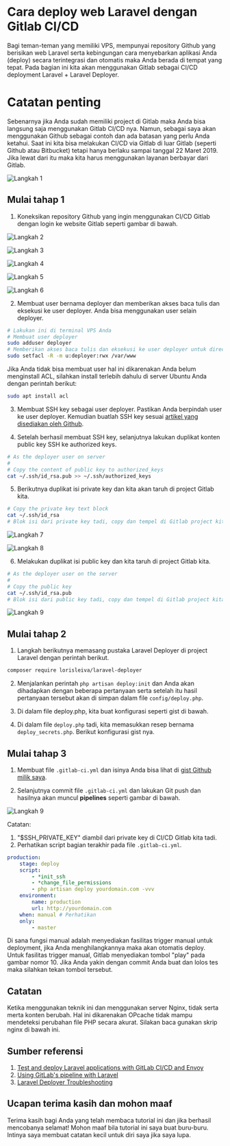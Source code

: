 # Cara deploy web Laravel dengan Gitlab CI/CD
Bagi teman-teman yang memiliki VPS, mempunyai repository Github yang berisikan web Laravel serta kebingungan cara menyebarkan aplikasi Anda (deploy) secara terintegrasi dan otomatis maka Anda berada di tempat yang tepat. Pada bagian ini kita akan menggunakan Gitlab sebagai CI/CD deployment Laravel + Laravel Deployer.

# Catatan penting
Sebenarnya jika Anda sudah memiliki project di Gitlab maka Anda bisa langsung saja menggunakan Gitlab CI/CD nya. Namun, sebagai saya akan menggunakan Github sebagai contoh dan ada batasan yang perlu Anda ketahui. Saat ini kita bisa melakukan CI/CD via Gitlab di luar Gitlab (seperti Github atau Bitbucket) tetapi hanya berlaku sampai tanggal 22 Maret 2019. Jika lewat dari itu maka kita harus menggunakan layanan berbayar dari Gitlab.

![Langkah 1](images-guide/laravel-gitlab-deployment/langkah-1.jpg)

## Mulai tahap 1
1. Koneksikan repository Github yang ingin menggunakan CI/CD Gitlab dengan login ke website Gitlab seperti gambar di bawah.

![Langkah 2](images-guide/laravel-gitlab-deployment/langkah-2.png)

![Langkah 3](images-guide/laravel-gitlab-deployment/langkah-3.png)

![Langkah 4](images-guide/laravel-gitlab-deployment/langkah-4.png)

![Langkah 5](images-guide/laravel-gitlab-deployment/langkah-5.png)

![Langkah 6](images-guide/laravel-gitlab-deployment/langkah-6.png)

2. Membuat user bernama deployer dan memberikan akses baca tulis dan eksekusi ke user deployer. Anda bisa menggunakan user selain deployer.
```bash
# Lakukan ini di terminal VPS Anda
# Membuat user deployer
sudo adduser deployer
# Memberikan akses baca tulis dan eksekusi ke user deployer untuk directori /var/www
sudo setfacl -R -m u:deployer:rwx /var/www
```
Jika Anda tidak bisa membuat user hal ini dikarenakan Anda belum menginstall ACL, silahkan install terlebih dahulu di server Ubuntu Anda dengan perintah berikut:
```bash
sudo apt install acl
```

3. Membuat SSH key sebagai user deployer. Pastikan Anda berpindah user ke user deployer. Kemudian buatlah SSH key sesuai [artikel yang disediakan oleh Github](https://help.github.com/articles/generating-a-new-ssh-key-and-adding-it-to-the-ssh-agent/).

4. Setelah berhasil membuat SSH key, selanjutnya lakukan duplikat konten public key SSH ke authorized keys.
```bash
# As the deployer user on server
#
# Copy the content of public key to authorized_keys
cat ~/.ssh/id_rsa.pub >> ~/.ssh/authorized_keys
```

5. Berikutnya duplikat isi private key dan kita akan taruh di project Gitlab kita.
```bash
# Copy the private key text block
cat ~/.ssh/id_rsa
# Blok isi dari private key tadi, copy dan tempel di Gitlab project kita seperti gambar di bawah.
```
![Langkah 7](images-guide/laravel-gitlab-deployment/langkah-7.png)

![Langkah 8](images-guide/laravel-gitlab-deployment/langkah-8.png)

6. Melakukan duplikat isi public key dan kita taruh di project Gitlab kita.
```bash
# As the deployer user on the server
#
# Copy the public key
cat ~/.ssh/id_rsa.pub
# Blok isi dari public key tadi, copy dan tempel di Gitlab project kita seperti gambar di bawah.
```
![Langkah 9](images-guide/laravel-gitlab-deployment/langkah-9.png)

## Mulai tahap 2
1. Langkah berikutnya memasang pustaka Laravel Deployer di project Laravel dengan perintah berikut.

```bash
composer require lorisleiva/laravel-deployer
```

2. Menjalankan perintah ```php artisan deploy:init``` dan Anda akan dihadapkan dengan beberapa pertanyaan serta setelah itu hasil pertanyaan tersebut akan di simpan dalam file ```config/deploy.php```.

3. Di dalam file deploy.php, kita buat konfigurasi seperti gist di bawah.

<script src="https://gist.github.com/satyakresna/1acf9a1838b01c5f529c3b8ad1a24488.js"></script>

4. Di dalam file `deploy.php` tadi, kita memasukkan resep bernama `deploy_secrets.php`. Berikut konfigurasi gist nya.

<script src="https://gist.github.com/satyakresna/1acf9a1838b01c5f529c3b8ad1a24488.js"></script>

## Mulai tahap 3
1. Membuat file ```.gitlab-ci.yml``` dan isinya Anda bisa lihat di [gist Github milik saya](https://gist.github.com/satyakresna/2091cc46a6dcef094d3f9ace4ae75d45).

2. Selanjutnya commit file ```.gitlab-ci.yml``` dan lakukan Git push dan hasilnya akan muncul **pipelines** seperti gambar di bawah.

![Langkah 9](images-guide/laravel-gitlab-deployment/langkah-9.png)

Catatan:
1. "$SSH_PRIVATE_KEY" diambil dari private key di CI/CD Gitlab kita tadi.
2. Perhatikan script bagian terakhir pada file ```.gitlab-ci.yml```.
```yml
production:
    stage: deploy
    script:
        - *init_ssh
        - *change_file_permissions
        - php artisan deploy yourdomain.com -vvv
    environment:
        name: production
        url: http://yourdomain.com
    when: manual # Perhatikan
    only:
        - master
```
Di sana fungsi manual adalah menyediakan fasilitas trigger manual untuk deployment, jika Anda menghilangkannya maka akan otomatis deploy. Untuk fasilitas trigger manual, Gitlab menyediakan tombol "play" pada gambar nomor 10. Jika Anda yakin dengan commit Anda buat dan lolos tes maka silahkan tekan tombol tersebut.

## Catatan

Ketika menggunakan teknik ini dan menggunakan server Nginx, tidak serta merta konten berubah. Hal ini dikarenakan OPcache tidak mampu mendeteksi perubahan file PHP secara akurat. Silakan baca gunakan skrip nginx di bawah ini.

<script src="https://gist.github.com/satyakresna/9d59afb47a3ff64ab1d3bb3ba353f4cd.js"></script>


## Sumber referensi
1. [Test and deploy Laravel applications with GitLab CI/CD and Envoy](https://docs.gitlab.com/ee/ci/examples/laravel_with_gitlab_and_envoy/#configure-the-production-server)
1. [Using GitLab's pipeline with Laravel](http://lorisleiva.com/using-gitlabs-pipeline-with-laravel/)
1. [Laravel Deployer Troubleshooting](https://github.com/lorisleiva/laravel-deployer/blob/master/docs/troubleshooting.md)

## Ucapan terima kasih dan mohon maaf
Terima kasih bagi Anda yang telah membaca tutorial ini dan jika berhasil mencobanya selamat! Mohon maaf bila tutorial ini saya buat buru-buru. Intinya saya membuat catatan kecil untuk diri saya jika saya lupa.
